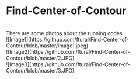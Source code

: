 # Find-Center-of-Contour
<br/>
There are some photos about the running codes.
<br/>
![Image1](https://github.com/ftural/Find-Center-of-Contour/blob/master/image1.jpeg)
<br/>
![Image2](https://github.com/ftural/Find-Center-of-Contour/blob/master/2.JPG)
<br/>
![Image3](https://github.com/ftural/Find-Center-of-Contour/blob/master/3.JPG)
<br/>
